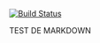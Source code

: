 [![Build Status](https://travis-ci.org/AlexandreSIO/TP_integration.svg?branch=master)](https://travis-ci.org/AlexandreSIO/TP_integration)

TEST DE MARKDOWN
